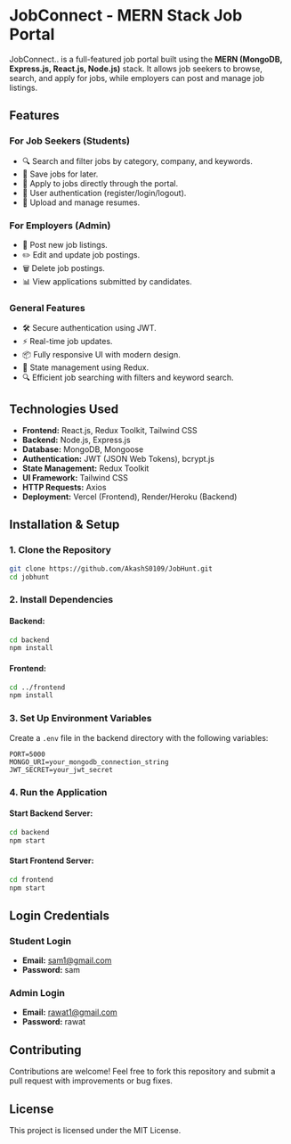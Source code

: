 # JobConnect - MERN Stack Job Portal

JobConnect.. is a full-featured job portal built using the **MERN (MongoDB, Express.js, React.js, Node.js)** stack. It allows job seekers to browse, search, and apply for jobs, while employers can post and manage job listings.

## Features

### For Job Seekers (Students)
- 🔍 Search and filter jobs by category, company, and keywords.
- 📌 Save jobs for later.
- 📝 Apply to jobs directly through the portal.
- 👤 User authentication (register/login/logout).
- 📄 Upload and manage resumes.

### For Employers (Admin)
- 📝 Post new job listings.
- ✏️ Edit and update job postings.
- 🗑️ Delete job postings.
- 📊 View applications submitted by candidates.

### General Features
- 🛠️ Secure authentication using JWT.
- ⚡ Real-time job updates.
- 📦 Fully responsive UI with modern design.
- 🔄 State management using Redux.
- 🔍 Efficient job searching with filters and keyword search.

## Technologies Used

- **Frontend:** React.js, Redux Toolkit, Tailwind CSS
- **Backend:** Node.js, Express.js
- **Database:** MongoDB, Mongoose
- **Authentication:** JWT (JSON Web Tokens), bcrypt.js
- **State Management:** Redux Toolkit
- **UI Framework:** Tailwind CSS
- **HTTP Requests:** Axios
- **Deployment:** Vercel (Frontend), Render/Heroku (Backend)

## Installation & Setup

### 1. Clone the Repository
```bash
git clone https://github.com/AkashS0109/JobHunt.git
cd jobhunt
```

### 2. Install Dependencies
#### Backend:
```bash
cd backend
npm install
```

#### Frontend:
```bash
cd ../frontend
npm install
```

### 3. Set Up Environment Variables
Create a `.env` file in the backend directory with the following variables:
```env
PORT=5000
MONGO_URI=your_mongodb_connection_string
JWT_SECRET=your_jwt_secret
```

### 4. Run the Application
#### Start Backend Server:
```bash
cd backend
npm start
```

#### Start Frontend Server:
```bash
cd frontend
npm start
```

## Login Credentials

### Student Login
- **Email:** sam1@gmail.com  
- **Password:** sam  

### Admin Login
- **Email:** rawat1@gmail.com  
- **Password:** rawat  

## Contributing
Contributions are welcome! Feel free to fork this repository and submit a pull request with improvements or bug fixes.

## License
This project is licensed under the MIT License.

